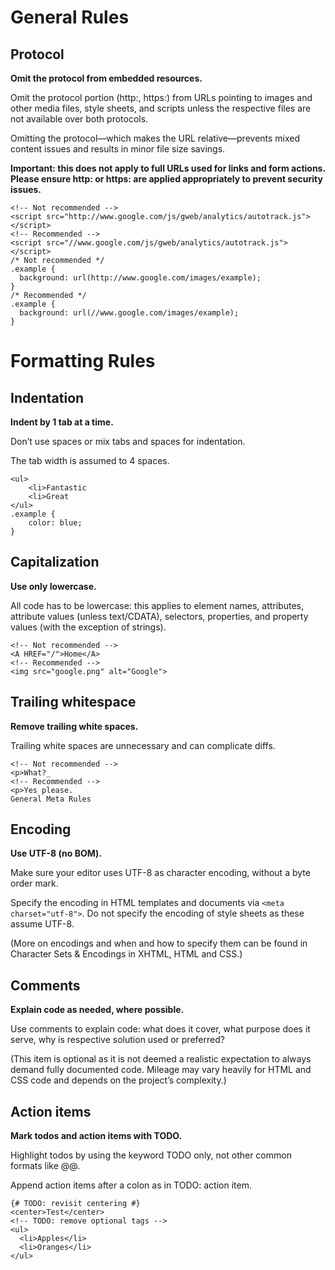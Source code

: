General Rules
=============

Protocol
--------
**Omit the protocol from embedded resources.**

Omit the protocol portion (http:, https:) from URLs pointing to images and other media files, style sheets, and scripts unless the respective files are not available over both protocols.

Omitting the protocol—which makes the URL relative—prevents mixed content issues and results in minor file size savings.

**Important: this does not apply to full URLs used for links and form actions. Please ensure http: or https: are applied appropriately to prevent security issues.**

	<!-- Not recommended -->
	<script src="http://www.google.com/js/gweb/analytics/autotrack.js"></script>
	<!-- Recommended -->
	<script src="//www.google.com/js/gweb/analytics/autotrack.js"></script>
	/* Not recommended */
	.example {
	  background: url(http://www.google.com/images/example);
	}
	/* Recommended */
	.example {
	  background: url(//www.google.com/images/example);
	}


Formatting Rules
================

Indentation
-----------
**Indent by 1 tab at a time.**

Don’t use spaces or mix tabs and spaces for indentation.

The tab width is assumed to 4 spaces.

	<ul>
		<li>Fantastic
		<li>Great
	</ul>
	.example {
		color: blue;
	}


Capitalization
--------------
**Use only lowercase.**

All code has to be lowercase: this applies to element names, attributes, attribute values (unless text/CDATA), selectors, properties, and property values (with the exception of strings).

	<!-- Not recommended -->
	<A HREF="/">Home</A>
	<!-- Recommended -->
	<img src="google.png" alt="Google">


Trailing whitespace
-------------------
**Remove trailing white spaces.**

Trailing white spaces are unnecessary and can complicate diffs.

	<!-- Not recommended -->
	<p>What?_
	<!-- Recommended -->
	<p>Yes please.
	General Meta Rules


Encoding
--------
**Use UTF-8 (no BOM).**

Make sure your editor uses UTF-8 as character encoding, without a byte order mark.

Specify the encoding in HTML templates and documents via `<meta charset="utf-8">`. Do not specify the encoding of style sheets as these assume UTF-8.

(More on encodings and when and how to specify them can be found in Character Sets & Encodings in XHTML, HTML and CSS.)


Comments
--------
**Explain code as needed, where possible.**

Use comments to explain code: what does it cover, what purpose does it serve, why is respective solution used or preferred?

(This item is optional as it is not deemed a realistic expectation to always demand fully documented code. Mileage may vary heavily for HTML and CSS code and depends on the project’s complexity.)


Action items
------------
**Mark todos and action items with TODO.**

Highlight todos by using the keyword TODO only, not other common formats like @@.

Append action items after a colon as in TODO: action item.

	{# TODO: revisit centering #}
	<center>Test</center>
	<!-- TODO: remove optional tags -->
	<ul>
	  <li>Apples</li>
	  <li>Oranges</li>
	</ul>

